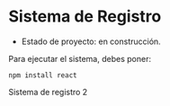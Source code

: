 <h1> Sistema de Registro</h1>

- Estado de proyecto: en construcción.

Para ejecutar el sistema, debes poner:

```npm install react```

Sistema de registro 2
